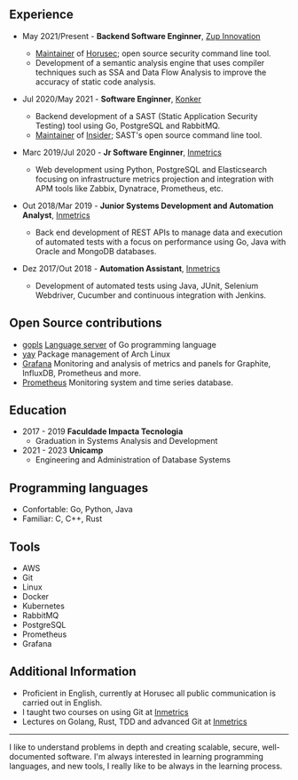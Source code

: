 ## Experience

- May 2021/Present - **Backend Software Enginner**, [Zup Innovation](https://www.zup.com.br/)
  - [Maintainer](https://github.com/ZupIT/horusec/commits?author=matheusalcantarazup) of 
  [Horusec](https://github.com/ZupIT/horusec); open source security command line tool.
  - Development of a semantic analysis engine that uses compiler techniques such as SSA and Data Flow Analysis to 
  improve the accuracy of static code analysis.

- Jul 2020/May 2021 - **Software Enginner**, [Konker](http://www.konkerlabs.com/)
  - Backend development of a SAST (Static Application Security Testing) tool using Go, PostgreSQL and RabbitMQ.
  - [Maintainer](https://github.com/insidersec/insider/commits?author=msAlcantara) of 
  [Insider](https://github.com/insidersec/insider); SAST's open source command line tool.

- Marc 2019/Jul 2020 - **Jr Software Enginner**, [Inmetrics](https://inmetrics.com.br/)
  - Web development using Python, PostgreSQL and Elasticsearch focusing on infrastructure metrics projection and 
  integration with APM tools like Zabbix, Dynatrace, Prometheus, etc.

- Out 2018/Mar 2019 - **Junior Systems Development and Automation Analyst**, [Inmetrics](https://inmetrics.com.br/)
  - Back end development of REST APIs to manage data and execution of automated tests with a focus on performance using 
  Go, Java with Oracle and MongoDB databases.

- Dez 2017/Out 2018 - **Automation Assistant**, [Inmetrics](https://inmetrics.com.br/)
  - Development of automated tests using Java, JUnit, Selenium Webdriver, Cucumber and continuous integration with Jenkins.


## Open Source contributions
- [gopls](https://github.com/golang/tools/commits?author=msAlcantara) [Language server](https://langserver.org/) of Go programming language
- [yay](https://github.com/Jguer/yay/commits?author=msAlcantara) Package management of Arch Linux
- [Grafana](https://github.com/grafana/grafana/commits?author=msAlcantara) Monitoring and analysis of metrics and panels for Graphite, InfluxDB, Prometheus and more.
- [Prometheus](https://github.com/prometheus/prometheus/commits?author=msAlcantara) Monitoring system and time series database. 


## Education
- 2017 - 2019 **Faculdade Impacta Tecnologia**
  - Graduation in Systems Analysis and Development
- 2021 - 2023 **Unicamp**
  - Engineering and Administration of Database Systems


## Programming languages
- Confortable: Go, Python, Java
- Familiar: C, C++, Rust

## Tools
 - AWS
 - Git
 - Linux
 - Docker
 - Kubernetes
 - RabbitMQ
 - PostgreSQL
 - Prometheus
 - Grafana


## Additional Information
- Proficient in English, currently at Horusec all public communication is carried out in English.
- I taught two courses on using Git at [Inmetrics](https://inmetrics.com.br/)
- Lectures on Golang, Rust, TDD and advanced Git at [Inmetrics](https://inmetrics.com.br/)

---
I like to understand problems in depth and creating scalable, secure, well-documented software. I'm always interested in 
learning programming languages, and new tools, I really like to be always in the learning process.
